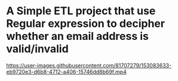 # A Simple ETL project that use Regular expression to decipher whether an email address is valid/invalid

https://user-images.githubusercontent.com/81707279/153083633-eb9720e3-d6b8-4712-a406-15746dd8b69f.mp4

